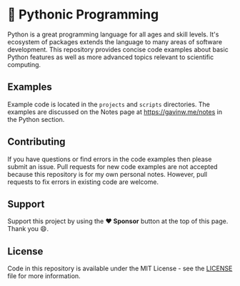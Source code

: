 # :snake: Pythonic Programming

Python is a great programming language for all ages and skill levels. It's ecosystem of packages extends the language to many areas of software development. This repository provides concise code examples about basic Python features as well as more advanced topics relevant to scientific computing.

## Examples

Example code is located in the `projects` and `scripts` directories. The examples are discussed on the Notes page at https://gavinw.me/notes in the Python section.

## Contributing

If you have questions or find errors in the code examples then please submit an issue. Pull requests for new code examples are not accepted because this repository is for my own personal notes. However, pull requests to fix errors in existing code are welcome.

## Support

Support this project by using the **:heart: Sponsor** button at the top of this page. Thank you :smile:.

## License

Code in this repository is available under the MIT License - see the [LICENSE](LICENSE.md) file for more information.
